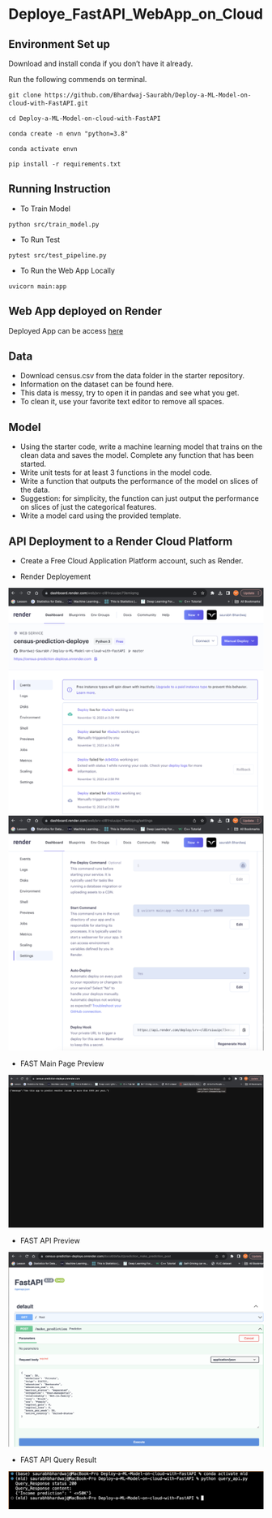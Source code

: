 # Deploye_FastAPI_WebApp_on_Cloud

## Environment Set up
Download and install conda if you don’t have it already.

Run the following commends on terminal.

```
git clone https://github.com/Bhardwaj-Saurabh/Deploy-a-ML-Model-on-cloud-with-FastAPI.git
```

```
cd Deploy-a-ML-Model-on-cloud-with-FastAPI
```

```
conda create -n envn "python=3.8" 
```

```
conda activate envn
```

```
pip install -r requirements.txt
```

## Running Instruction

- To Train Model
```
python src/train_model.py
```

- To Run Test
```
pytest src/test_pipeline.py
```

- To Run the Web App Locally
```
uvicorn main:app
```

## Web App deployed on Render
Deployed App can be access [here](https://census-prediction-deploye.onrender.com/docs)


## Data
- Download census.csv from the data folder in the starter repository.
- Information on the dataset can be found here.
- This data is messy, try to open it in pandas and see what you get.
- To clean it, use your favorite text editor to remove all spaces.

## Model
- Using the starter code, write a machine learning model that trains on the clean data and saves the model. Complete any function that has been started.
- Write unit tests for at least 3 functions in the model code.
- Write a function that outputs the performance of the model on slices of the data.
- Suggestion: for simplicity, the function can just output the performance on slices of just the categorical features.
- Write a model card using the provided template.

## API Deployment to a Render Cloud Platform
- Create a Free Cloud Application Platform account, such as Render.

- Render Deployement 
<img src="screenshots/render_deploye.png">
<img src="screenshots/render_deploye2.png">

- FAST Main Page Preview
<img src="screenshots/render_main.png">

- FAST API Preview
<img src="screenshots/api_deploye.png">

- FAST API Query Result
<img src="screenshots/query_result.png">

